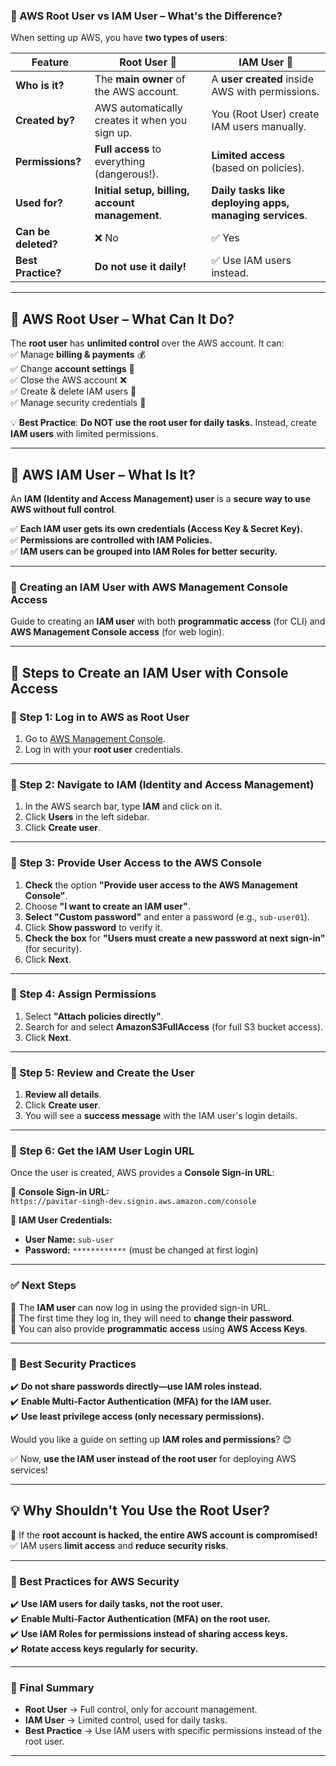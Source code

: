 ### **👤 AWS Root User vs IAM User – What's the Difference?**  

When setting up AWS, you have **two types of users**:  

| Feature            | **Root User** 👑 | **IAM User** 👥 |
|-------------------|----------------|---------------|
| **Who is it?** | The **main owner** of the AWS account. | A **user created** inside AWS with permissions. |
| **Created by?** | AWS automatically creates it when you sign up. | You (Root User) create IAM users manually. |
| **Permissions?** | **Full access** to everything (dangerous!). | **Limited access** (based on policies). |
| **Used for?** | **Initial setup, billing, account management**. | **Daily tasks like deploying apps, managing services**. |
| **Can be deleted?** | ❌ No | ✅ Yes |
| **Best Practice?** | **Do not use it daily!** | ✅ Use IAM users instead. |

---

## **🚀 AWS Root User – What Can It Do?**  
The **root user** has **unlimited control** over the AWS account. It can:  
✅ Manage **billing & payments** 💰  
✅ Change **account settings** 🔧  
✅ Close the AWS account ❌  
✅ Create & delete IAM users 👥  
✅ Manage security credentials 🔑  

💡 **Best Practice**: **Do NOT use the root user for daily tasks.** Instead, create **IAM users** with limited permissions.  

---

## **👥 AWS IAM User – What Is It?**  
An **IAM (Identity and Access Management) user** is a **secure way to use AWS without full control**.  

✅ **Each IAM user gets its own credentials (Access Key & Secret Key).**  
✅ **Permissions are controlled with IAM Policies.**  
✅ **IAM users can be grouped into IAM Roles for better security.**  

---
### **🚀 Creating an IAM User with AWS Management Console Access**  

Guide to creating an **IAM user** with both **programmatic access** (for CLI) and **AWS Management Console access** (for web login).  

---

## **📌 Steps to Create an IAM User with Console Access**  

### **🔹 Step 1: Log in to AWS as Root User**  
1. Go to [AWS Management Console](https://aws.amazon.com/console/).  
2. Log in with your **root user** credentials.  

---

### **🔹 Step 2: Navigate to IAM (Identity and Access Management)**  
1. In the AWS search bar, type **IAM** and click on it.  
2. Click **Users** in the left sidebar.  
3. Click **Create user**.  

---

### **🔹 Step 3: Provide User Access to the AWS Console**  
1. **Check** the option **"Provide user access to the AWS Management Console"**.  
2. Choose **"I want to create an IAM user"**.  
3. **Select "Custom password"** and enter a password (e.g., `sub-user01`).  
4. Click **Show password** to verify it.  
5. **Check the box** for **"Users must create a new password at next sign-in"** (for security).  
6. Click **Next**.  

---

### **🔹 Step 4: Assign Permissions**  
1. Select **"Attach policies directly"**.  
2. Search for and select **AmazonS3FullAccess** (for full S3 bucket access).  
3. Click **Next**.  

---

### **🔹 Step 5: Review and Create the User**  
1. **Review all details**.  
2. Click **Create user**.  
3. You will see a **success message** with the IAM user's login details.  

---

### **🔹 Step 6: Get the IAM User Login URL**  
Once the user is created, AWS provides a **Console Sign-in URL**:  

🔗 **Console Sign-in URL:**  
`https://pavitar-singh-dev.signin.aws.amazon.com/console`  

📌 **IAM User Credentials:**  
- **User Name:** `sub-user`  
- **Password:** `************` (must be changed at first login)  

---

### **✅ Next Steps**  
🔹 The **IAM user** can now log in using the provided sign-in URL.  
🔹 The first time they log in, they will need to **change their password**.  
🔹 You can also provide **programmatic access** using **AWS Access Keys**.  

---

### **🔐 Best Security Practices**  
✔️ **Do not share passwords directly—use IAM roles instead.**  
✔️ **Enable Multi-Factor Authentication (MFA) for the IAM user.**  
✔️ **Use least privilege access (only necessary permissions).**  

Would you like a guide on setting up **IAM roles and permissions**? 😊  

✅ Now, **use the IAM user instead of the root user** for deploying AWS services!  

---

## **💡 Why Shouldn't You Use the Root User?**  
🚫 If the **root account is hacked, the entire AWS account is compromised!**  
✅ IAM users **limit access** and **reduce security risks**.  

---

### **🔐 Best Practices for AWS Security**  
✔️ **Use IAM users for daily tasks, not the root user.**  
✔️ **Enable Multi-Factor Authentication (MFA) on the root user.**  
✔️ **Use IAM Roles for permissions instead of sharing access keys.**  
✔️ **Rotate access keys regularly for security.**  

---

### **🎯 Final Summary**
- **Root User** → Full control, only for account management.  
- **IAM User** → Limited control, used for daily tasks.  
- **Best Practice** → Use IAM users with specific permissions instead of the root user.  

---
